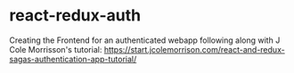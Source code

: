 # react-redux-auth
Creating the Frontend for an authenticated webapp following along with J Cole Morrisson's tutorial: https://start.jcolemorrison.com/react-and-redux-sagas-authentication-app-tutorial/
